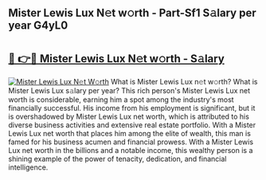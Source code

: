 ## Mister Lewis Lux N𝚎t w𝚘rth - Part-Sf1 S𝚊lary per year G4yL0

# <h2><a href="http://gc3dc0.nevu.top/?p=Mister+Lewis+Lux">🔗 👉🔴 Mister Lewis Lux N𝚎t w𝚘rth - S𝚊lary</a></h2>

[![Mister Lewis Lux N𝚎t W𝚘rth](https://i.imgur.com/Oavwk0R.jpeg)](http://gc3dc0.nevu.top/?p=Mister+Lewis+Lux)
What is Mister Lewis Lux n𝚎t w𝚘rth? What is Mister Lewis Lux s𝚊lary per year?
This rich person's Mister Lewis Lux net worth is considerable, earning him a spot among the industry's most financially successful. His income from his employment is significant, but it is overshadowed by Mister Lewis Lux net worth, which is attributed to his diverse business activities and extensive real estate portfolio. With a Mister Lewis Lux net worth that places him among the elite of wealth, this man is famed for his business acumen and financial prowess. With a Mister Lewis Lux net worth in the billions and a notable income, this wealthy person is a shining example of the power of tenacity, dedication, and financial intelligence.
